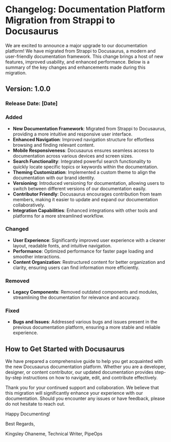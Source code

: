 

# Changelog: Documentation Platform Migration from Strappi to Docusaurus

We are excited to announce a major upgrade to our documentation platform! We have migrated from Strappi to Docusaurus, a modern and user-friendly documentation framework. This change brings a host of new features, improved usability, and enhanced performance. Below is a summary of the key changes and enhancements made during this migration.

## Version: 1.0.0
### Release Date: [Date]

### Added
- **New Documentation Framework**: Migrated from Strappi to Docusaurus, providing a more intuitive and responsive user interface.
- **Enhanced Navigation**: Improved navigation structure for effortless browsing and finding relevant content.
- **Mobile Responsiveness**: Docusaurus ensures seamless access to documentation across various devices and screen sizes.
- **Search Functionality**: Integrated powerful search functionality to quickly locate specific topics or keywords within the documentation.
- **Theming Customization**: Implemented a custom theme to align the documentation with our brand identity.
- **Versioning**: Introduced versioning for documentation, allowing users to switch between different versions of our documentation easily.
- **Contributor Friendly**: Docusaurus encourages contribution from team members, making it easier to update and expand our documentation collaboratively.
- **Integration Capabilities**: Enhanced integrations with other tools and platforms for a more streamlined workflow.

### Changed
- **User Experience**: Significantly improved user experience with a cleaner layout, readable fonts, and intuitive navigation.
- **Performance**: Optimized performance for faster page loading and smoother interactions.
- **Content Organization**: Restructured content for better organization and clarity, ensuring users can find information more efficiently.

### Removed
- **Legacy Components**: Removed outdated components and modules, streamlining the documentation for relevance and accuracy.

### Fixed
- **Bugs and Issues**: Addressed various bugs and issues present in the previous documentation platform, ensuring a more stable and reliable experience.

## How to Get Started with Docusaurus
We have prepared a comprehensive guide to help you get acquainted with the new Docusaurus documentation platform. Whether you are a developer, designer, or content contributor, our updated documentation provides step-by-step instructions on how to navigate, edit, and contribute effectively.

Thank you for your continued support and collaboration. We believe that this migration will significantly enhance your experience with our documentation. Should you encounter any issues or have feedback, please do not hesitate to reach out.

Happy Documenting!

Best Regards,

Kingsley Ohaneme,
Technical Writer,
PipeOps
